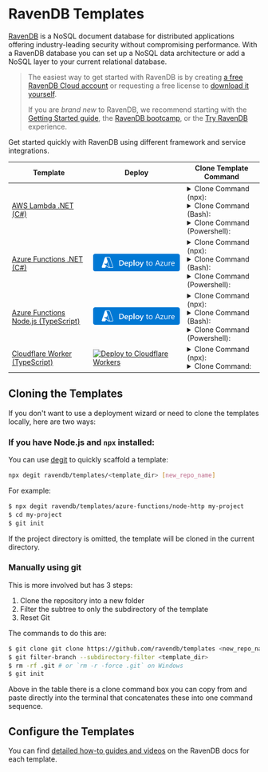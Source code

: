  # RavenDB Templates
 [RavenDB][cloud-signup] is a NoSQL document database for distributed applications offering industry-leading security without compromising performance. With a RavenDB database you can set up a NoSQL data architecture or add a NoSQL layer to your current relational database.

> The easiest way to get started with RavenDB is by creating [a free RavenDB Cloud account][cloud-signup] or requesting a free license to [download it yourself][download].
>
> If you are _brand new_ to RavenDB, we recommend starting with the [Getting Started guide][docs-get-started], the [RavenDB bootcamp][learn-bootcamp], or the [Try RavenDB][learn-demo] experience.

Get started quickly with RavenDB using different framework and service integrations.

| Template | Deploy | Clone Template Command |
| -------- | ------ | ---------------------- |
| [AWS Lambda .NET (C#)](aws-lambda/csharp-http) |  | <details><summary>Clone Command (npx):</summary> `npx degit ravendb/templates/aws-lambda/csharp-http my-project; cd my-project; git init`</details> <details><summary>Clone Command (Bash):</summary> `git clone https://github.com/ravendb/templates my-project; cd my-project; git filter-branch --subdirectory-filter aws-lambda/csharp-http; rm -rf .git; git init`</details> <details><summary>Clone Command (Powershell):</summary> `git clone https://github.com/ravendb/templates my-project; cd my-project; git filter-branch --subdirectory-filter aws-lambda/csharp-http; rm -r -force .git; git init`</details>|
| [Azure Functions .NET (C#)](azure-functions/csharp-http) | [![Deploy to Azure](https://raw.githubusercontent.com/Azure/azure-quickstart-templates/master/1-CONTRIBUTION-GUIDE/images/deploytoazure.svg?sanitize=true)](https://portal.azure.com/#create/Microsoft.Template/uri/https%3A%2F%2Fraw.githubusercontent.com%2Fravendb%2Ftemplates%2Fmain%2Fazure-functions%2Fcsharp-http%2Fazuredeploy.json) | <details><summary>Clone Command (npx):</summary> `npx degit ravendb/templates/azure-functions/csharp-http my-project; cd my-project; git init`</details> <details><summary>Clone Command (Bash):</summary> `git clone https://github.com/ravendb/templates my-project; cd my-project; git filter-branch --subdirectory-filter azure-functions/csharp-http; rm -rf .git; git init`</details> <details><summary>Clone Command (Powershell):</summary> `git clone https://github.com/ravendb/templates my-project; cd my-project; git filter-branch --subdirectory-filter azure-functions/csharp-http; rm -r -force .git; git init`</details>|
| [Azure Functions Node.js (TypeScript)](azure-functions/node-http) | [![Deploy to Azure](https://raw.githubusercontent.com/Azure/azure-quickstart-templates/master/1-CONTRIBUTION-GUIDE/images/deploytoazure.svg?sanitize=true)](https://portal.azure.com/#create/Microsoft.Template/uri/https%3A%2F%2Fraw.githubusercontent.com%2Fravendb%2Ftemplates%2Fmain%2Fazure-functions%2Fnode-http%2Fazuredeploy.json) | <details><summary>Clone Command (npx):</summary> `npx degit ravendb/templates/azure-functions/node-http my-project; cd my-project; git init`</details> <details><summary>Clone Command (Bash):</summary> `git clone https://github.com/ravendb/templates my-project; cd my-project; git filter-branch --subdirectory-filter azure-functions/node-http; rm -rf .git; git init`</details> <details><summary>Clone Command (Powershell):</summary> `git clone https://github.com/ravendb/templates my-project; cd my-project; git filter-branch --subdirectory-filter azure-functions/node-http; rm -r -force .git; git init`</details>|
| [Cloudflare Worker (TypeScript)](https://github.com/ravendb/template-cloudflare-worker) | [![Deploy to Cloudflare Workers](https://deploy.workers.cloudflare.com/button)](https://deploy.workers.cloudflare.com/?url=https://github.com/ravendb/template-cloudflare-worker) | <details><summary>Clone Command (npx):</summary> `npx degit ravendb/template-cloudflare-worker my-project; cd my-project; git init`</details> <details><summary>Clone Command:</summary> `git clone https://github.com/ravendb/template-cloudflare-worker my-project; cd my-project; git init`</details>|

## Cloning the Templates

If you don't want to use a deployment wizard or need to clone the templates locally, here are two ways:

### If you have Node.js and `npx` installed:

You can use [degit](https://github.com/Rich-Harris/degit) to quickly scaffold a template:

```sh
npx degit ravendb/templates/<template_dir> [new_repo_name]
```

For example:

```sh
$ npx degit ravendb/templates/azure-functions/node-http my-project
$ cd my-project
$ git init
```

If the project directory is omitted, the template will be cloned in the current directory.

### Manually using git

This is more involved but has 3 steps:

1. Clone the repository into a new folder
1. Filter the subtree to only the subdirectory of the template
1. Reset Git

The commands to do this are:

```sh
$ git clone git clone https://github.com/ravendb/templates <new_repo_name>
$ git filter-branch --subdirectory-filter <template_dir>
$ rm -rf .git # or `rm -r -force .git` on Windows
$ git init
```

Above in the table there is a clone command box you can copy from and paste directly into the terminal that concatenates these into one command sequence.


## Configure the Templates

You can find [detailed how-to guides and videos][docs-howto] on the RavenDB docs for each template.

[cloud-signup]: https://cloud.ravendb.net?utm_source=github&utm_medium=web&utm_campaign=github_templates_home&utm_content=cloud_signup
[download]: https://ravendb.net/download?utm_source=github&utm_medium=web&utm_campaign=github_templates_home&utm_content=download
[docs-get-started]: https://ravendb.net/docs/article-page/csharp/start/getting-started?utm_source=github&utm_medium=web&utm_campaign=github_templates&utm_content=docs_get_started
[learn-bootcamp]: https://ravendb.net/learn/bootcamp?utm_source=github&utm_medium=web&utm_campaign=github_templates_home&utm_content=learn_bootcamp
[learn-demo]: https://demo.ravendb.net/?utm_source=github&utm_medium=web&utm_campaign=github_templates_home&utm_content=learn_demo
[docs-howto]: https://ravendb.net/docs/article-page/csharp/getting-started/guides/?utm_source=github&utm_medium=web&utm_campaign=github_templates_home&utm_content=docs_howto